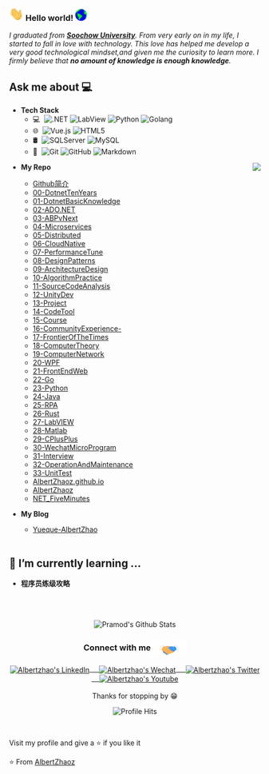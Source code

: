 ### <img src="https://github.com/AlbertZhaoz/AlbertZhaoz/blob/master/Assets/Hi.gif" width="29px"> Hello world!&nbsp;<img src="https://github.com/AlbertZhaoz/AlbertZhaoz/blob/master/Assets/Earth.gif" width="24px">
<em>I graduated from <a href="https://www.suda.edu.cn/"><b>Soochow University</b></a>. From very early on in my life, I started to fall in love with technology. This love has helped me develop a very good technological mindset,and given me the curiosity to learn more. I firmly believe that **no amount of knowledge is enough knowledge**. </em>
 <br/>
## Ask me about :computer: 
- **Tech Stack**
	- 💻 &#160;![.NET](https://img.shields.io/badge/-NET-333333?style=flat&logo=.NET&logoColor=FCC624)
	![LabView](https://img.shields.io/badge/-LabView-333333?style=flat&logo=payoneer&logoColor=FF4800)
	![Python](https://img.shields.io/badge/-Python-333333?style=flat&logo=bootstrap&logoColor=563D7C)
	![Golang](https://img.shields.io/badge/-Golang-333333?style=flat&logo=Go)
	- 🌐 &#160;![Vue.js](https://img.shields.io/badge/-VueJS-333333?style=flat&logo=Vue.js)
	![HTML5](https://img.shields.io/badge/-HTML5-333333?style=flat&logo=HTML5)
	- 🛢 &#160;![SQLServer](https://img.shields.io/badge/-SqlServer-333333?style=flat&logo=react)
	![MySQL](https://img.shields.io/badge/-MySQL-333333?style=flat&logo=mysql)
	- 🔧 &#160;![Git](https://img.shields.io/badge/-Git-333333?style=flat&logo=git)
	![GitHub](https://img.shields.io/badge/-GitHub-333333?style=flat&logo=github)
	![Markdown](https://img.shields.io/badge/-Markdown-333333?style=flat&logo=markdown)
	
<img align="right" src="https://github.com/rajput2107/rajput2107/blob/master/Assets/Developer.gif"/>

- **My Repo**
  - [Github简介](https://github.com/AlbertZhaoz/AlbertZhaoz)
  - [00-DotnetTenYears](https://github.com/AlbertZhaoz/00_DotnetTenYears)
  - [01-DotnetBasicKnowledge](https://github.com/AlbertZhaoz/01-DotnetBasicKnowledge)
  - [02-ADO.NET](https://github.com/AlbertZhaoz/02-ADO.NET)
  - [03-ABPvNext](https://github.com/AlbertZhaoz/03-ABPvNext)
  - [04-Microservices](https://github.com/AlbertZhaoz/04-Microservices)
  - [05-Distributed](https://github.com/AlbertZhaoz/05-Distributed)
  - [06-CloudNative](https://github.com/AlbertZhaoz/06-CloudNative)
  - [07-PerformanceTune](https://github.com/AlbertZhaoz/07-PerformanceTune)
  - [08-DesignPatterns](https://github.com/AlbertZhaoz/08-DesignPatterns)
  - [09-ArchitectureDesign](https://github.com/AlbertZhaoz/09-ArchitectureDesign)
  - [10-AlgorithmPractice](https://github.com/AlbertZhaoz/10-AlgorithmPractice)
  - [11-SourceCodeAnalysis](https://github.com/AlbertZhaoz/11-SourceCodeAnalysis)
  - [12-UnityDev](https://github.com/AlbertZhaoz/12-UnityDev)
  - [13-Project](https://github.com/AlbertZhaoz/13-Project)
  - [14-CodeTool](https://github.com/AlbertZhaoz/14-CodeTool)
  - [15-Course](https://github.com/AlbertZhaoz/15-Course)
  - [16-CommunityExperience-](https://github.com/AlbertZhaoz/16-CommunityExperience-)
  - [17-FrontierOfTheTimes](https://github.com/AlbertZhaoz/17-FrontierOfTheTimes)
  - [18-ComputerTheory](https://github.com/AlbertZhaoz/18-ComputerTheory)
  - [19-ComputerNetwork](https://github.com/AlbertZhaoz/19-ComputerNetwork)
  - [20-WPF](https://github.com/AlbertZhaoz/20-WPF)
  - [21-FrontEndWeb](https://github.com/AlbertZhaoz/21-FrontEndWeb)
  - [22-Go](https://github.com/AlbertZhaoz/22-Go)
  - [23-Python](https://github.com/AlbertZhaoz/23-Python)
  - [24-Java](https://github.com/AlbertZhaoz/24-Java)
  - [25-RPA](https://github.com/AlbertZhaoz/25-RPA)
  - [26-Rust](https://github.com/AlbertZhaoz/26-Rust)
  - [27-LabVIEW](https://github.com/AlbertZhaoz/27-LabVIEW)
  - [28-Matlab](https://github.com/AlbertZhaoz/28-Matlab)
  - [29-CPlusPlus](https://github.com/AlbertZhaoz/29-CPlusPlus)
  - [30-WechatMicroProgram](https://github.com/AlbertZhaoz/30-WechatMicroProgram)
  - [31-Interview](https://github.com/AlbertZhaoz/31-Interview)
  - [32-OperationAndMaintenance](https://github.com/AlbertZhaoz/32-OperationAndMaintenance)
  - [33-UnitTest](https://github.com/AlbertZhaoz/33-UnitTest)
  - [AlbertZhaoz.github.io](https://github.com/AlbertZhaoz/AlbertZhaoz.github.io)
  - [AlbertZhaoz](https://github.com/AlbertZhaoz/AlbertZhaoz)
  - [NET_FiveMinutes](https://github.com/AlbertZhaoz/NET_FiveMinutes)
  
- **My Blog**
  - [Yueque-AlbertZhao](https://www.yuque.com/albertzhao)
<br/><br/>

## 🌱 I’m currently learning ...
- **程序员练级攻略**
<br/>
  <br/>



<p align="center">
<img align="center" src="https://github-readme-stats.vercel.app/api?username=AlbertZhaoz&&show_icons=true&theme=radical" alt="Pramod's Github Stats">
</p>  

<div align="center">
  <h3 align="center">Connect with me<img align="center" src="https://github.com/AlbertZhaoz/AlbertZhaoz/blob/master/Assets/Handshake.gif" height="33px" /></h3> 
</div>
<p align="center">
 <a href="https://www.linkedin.com/in/albert-zhao-881368228/" target="blank">
  <img align="center" alt="Albertzhao's LinkedIn" width="30px" src="https://www.vectorlogo.zone/logos/linkedin/linkedin-icon.svg" /> &nbsp; &nbsp;
 </a>
 <a href="https://www.zhihu.com/people/hongyongzhao" target="blank">
  <img align="center" alt="Albertzhao's Wechat" width="30px" src="https://www.vectorlogo.zone/logos/wechat/wechat-icon.svg" /> &nbsp; &nbsp;
 </a>
 <a href="https://twitter.com/albertzhaoz" target="blank">
  <img align="center" alt="Albertzhao's Twitter" width="30px" src="https://www.vectorlogo.zone/logos/twitter/twitter-official.svg" /> &nbsp; &nbsp;
 </a>
 <a href="https://www.youtube.com/channel/UCmYWP0JKRb4iiDhn7x97omg" target="blank">
  <img align="center" alt="Albertzhao's Youtube" width="30px" src="https://www.vectorlogo.zone/logos/youtube/youtube-tile.svg" />
 </a> 
  <br/>
  <br/>
  Thanks for stopping by 😁<br/>
</p>
<p align="center"><img alt="Profile Hits" src="https://hits.seeyoufarm.com/api/count/incr/badge.svg?url=https%3A%2F%2Fgithub.com%2Frajput2107%2F" /></p>
<br/>
<p>
Visit my profile and give a ⭐️ if you like it</p>

⭐️ From [AlbertZhaoz](https://github.com/albertzhaoz)
